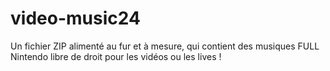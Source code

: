 # video-music24
Un fichier ZIP alimenté au fur et à mesure, qui contient des musiques FULL Nintendo libre de droit pour les vidéos ou les lives !
